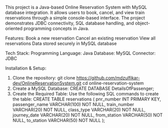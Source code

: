 This project is a Java-based Online Reservation System with MySQL database integration.
It allows users to book, cancel, and view train reservations through a simple console-based interface.
The project demonstrates JDBC connectivity, SQL database handling, and object-oriented programming concepts in Java.

Features:
Book a new reservation
Cancel an existing reservation
View all reservations
Data stored securely in MySQL database

Tech Stack:
Programming Language: Java
Database: MySQL
Connector: JDBC

Installation & Setup:
1. Clone the repository:
           git clone https://github.com/mdzulfikar-dev/OnlineReservationSystem.git
           cd online-reservation-system
2. Create a MySQL Database: 
          CREATE DATABASE DetailsOfPassenger;
3. Create the Required Table:
          Use the following SQL commands to create the table:
               CREATE TABLE reservations (
                   pnr_number INT PRIMARY KEY,
                   passenger_name VARCHAR(100) NOT NULL,
                   train_number VARCHAR(20) NOT NULL,
                   class_type VARCHAR(20) NOT NULL,
                   journey_date VARCHAR(20) NOT NULL,
                   from_station VARCHAR(50) NOT NULL,
                   to_station VARCHAR(50) NOT NULL
               );
  

